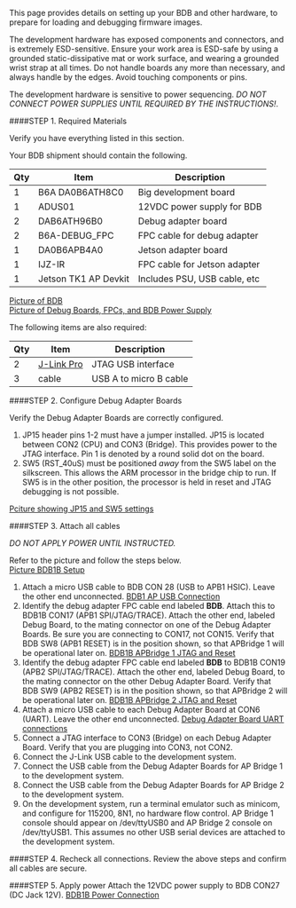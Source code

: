 This page provides details on setting up your BDB and other hardware, to prepare for loading and debugging firmware images.

The development hardware has exposed components and connectors, and is extremely ESD-sensitive. Ensure your work area is ESD-safe by using a grounded static-dissipative mat or work surface, and wearing a grounded wrist strap at all times. Do not handle boards any more than necessary, and always handle by the edges. Avoid touching components or pins.

The development hardware is sensitive to power sequencing. *DO NOT CONNECT POWER SUPPLIES UNTIL REQUIRED BY THE INSTRUCTIONS!*.

####STEP 1. Required Materials

Verify you have everything listed in this section.

Your BDB shipment should contain the following.

Qty | Item | Description
----|------|-------------
1 | B6A DA0B6ATH8C0 | Big development board
1 | ADUS01 | 12VDC power supply for BDB
2 | DAB6ATH96B0 | Debug adapter board
2 | B6A-DEBUG_FPC | FPC cable for debug adapter
1 | DA0B6APB4A0 | Jetson adapter board
1 | IJZ-IR | FPC cable for Jetson adapter
1 | Jetson TK1 AP Devkit | Includes PSU, USB cable, etc

[Picture of BDB](images/BDB1B-Board.png)  
[Picture of Debug Boards, FPCs, and BDB Power Supply](images/BDB1B-Accessories.png)  

The following items are also required:  

Qty | Item | Description
----|------|-------------
2   | [J-Link Pro](http://www.segger.com/jlink-pro.html) | JTAG USB interface
3   | cable | USB A to micro B cable
 
####STEP 2. Configure Debug Adapter Boards

Verify the Debug Adapter Boards are correctly configured.  

1. JP15 header pins 1-2 must have a jumper installed. JP15 is located between CON2 (CPU) and CON3 (Bridge). This provides power to the JTAG interface. Pin 1 is denoted by a round solid dot on the board.
2. SW5 (RST_40uS) must be positioned *away* from the SW5 label on the silkscreen. This allows the ARM processor in the bridge chip to run. If SW5 is in the other position, the processor is held in reset and JTAG debugging is not possible.

[Pciture showing JP15 and SW5 settings](images/Debug-Adapter-Board-Rev-B-Setup.png)

####STEP 3. Attach all cables

*DO NOT APPLY POWER UNTIL INSTRUCTED.*  

Refer to the picture and follow the steps below.  
[Picture BDB1B Setup](images/BDB1B-Setup-Birds-Eye-View.png)

1. Attach a micro USB cable to BDB CON 28 (USB to APB1 HSIC).  Leave the other end unconnected. [BDB1 AP USB Connection](images/BDB1B-AP-USB.png)  
2. Identify the debug adapter FPC cable end labeled **BDB**. Attach this to  BDB1B CON17 (APB1 SPI/JTAG/TRACE). Attach the other end, labeled Debug Board, to the mating connector on one of the Debug Adapter Boards. Be sure you are connecting to CON17, not CON15.  Verify that BDB SW8 (APB1 RESET) is in the position shown, so that APBridge 1 will be operational later on. [BDB1B APBridge 1 JTAG and Reset](images/BDB1B-APBridge-1-JTAG-And-Reset.png)  
3. Identify the debug adapter FPC cable end labeled **BDB** to BDB1B CON19 (APB2 SPI/JTAG/TRACE). Attach the other end, labeled Debug Board, to the mating connector on the other Debug Adapter Board. Verify that BDB SW9 (APB2 RESET) is in the position shown, so that APBridge 2 will be operational later on. [BDB1B APBridge 2 JTAG and Reset](images/BDB1B-APBridge-2-JTAG-And-Reset.png)  
4. Attach a micro USB cable to each Debug Adapter Board at CON6 (UART). Leave the other end unconnected. [Debug Adapter Board UART connections](images/Debug-Adapter-Board-Rev-B-Connections.png)  
5. Connect a JTAG interface to CON3 (Bridge) on each Debug Adapter Board. Verify that you are plugging into CON3, not CON2.   
6. Connect the J-Link USB cable to the development system.  
7. Connect the USB cable from the Debug Adapter Boards for AP Bridge 1 to the development system.
8. Connect the USB cable from the Debug Adapter Boards for AP Bridge 2 to the development system.
9. On the development system, run a terminal emulator such as minicom, and configure for 115200, 8N1, no hardware flow control. AP Bridge 1 console should appear on  /dev/ttyUSB0 and AP Bridge 2 console on  /dev/ttyUSB1. This assumes no other USB serial devices are attached to the development system.  

####STEP 4. Recheck all connections.
Review the above steps and confirm all cables are secure.

####STEP 5. Apply power
Attach the 12VDC power supply to BDB CON27 (DC Jack 12V). [BDB1B Power Connection](images/BDB1B-Power-Connection.png)  

